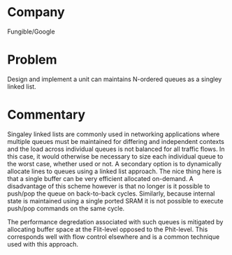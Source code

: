 # Company

Fungible/Google

# Problem

Design and implement a unit can maintains N-ordered queues as a singley
linked list.

# Commentary

Singaley linked lists are commonly used in networking applications
where multiple queues must be maintained for differing and independent
contexts and the load across individual queues is not balanced for all
traffic flows. In this case, it would otherwise be necessary to size
each individual queue to the worst case, whether used or not. A
secondary option is to dynamically allocate lines to queues using a
linked list approach. The nice thing here is that a single buffer can
be very efficient allocated on-demand. A disadvantage of this scheme
however is that no longer is it possible to push/pop the queue on
back-to-back cycles. Similarly, because internal state is maintained
using a single ported SRAM it is not possible to execute push/pop
commands on the same cycle.

The performance degredation associated with such queues is mitigated
by allocating buffer space at the Flit-level opposed to the
Phit-level. This corresponds well with flow control elsewhere and is a
common technique used with this approach.


